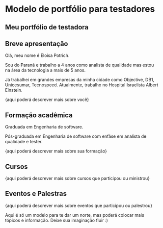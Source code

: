 # Modelo de portfólio para testadores

## Meu portfólio de testadora

## Breve apresentação

Olá, meu nome é Eloisa Potrich.

Sou do Paraná e trabalho a 4 anos como analista de qualidade mas estou na área da tecnologia a mais de 5 anos.

Já trabalhei em grandes empresas da minha cidade como Objective, DB1, Unicesumar, Tecnospeed. Atualmente, trabalho no Hospital Israelista Albert Einstein.

{aqui poderá descrever mais sobre você}


## Formação acadêmica

Graduada em Engenharia de software.

Pós-graduada em Engenharia de software com enfâse em analista de qualidade e tester.

{aqui poderá descrever mais sobre sua formação}



## Cursos

{aqui poderá descrever mais sobre cursos que participou ou ministrou}


## Eventos e Palestras

{aqui poderá descrever mais sobre eventos que participou ou palestrou}


Aqui é só um modelo para te dar um norte, mas poderá colocar mais tópicos e informação. Deixe sua imaginação fluir :)
